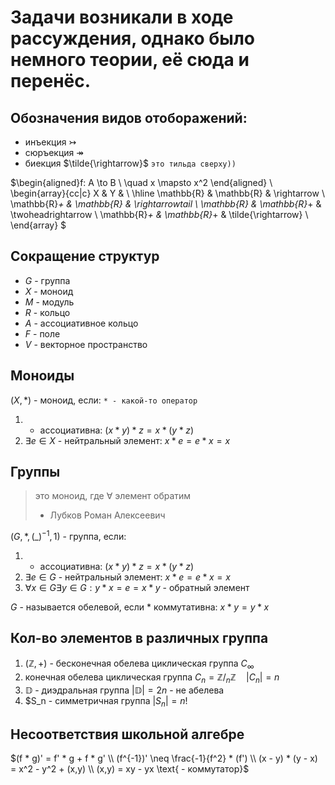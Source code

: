 # Задачи возникали в ходе рассуждения, однако было немного теории, её сюда и перенёс.
## Обозначения видов отоборажений:
- инъекция $\rightarrowtail$
- сюръекция $\twoheadrightarrow$
- биекция $\tilde{\rightarrow}$ `это тильда сверху))`

$\begin{aligned}f: A \to B \\ \quad x \mapsto x^2 \end{aligned} \\
\begin{array}{cc|c}
X & Y &  \\
\hline
\mathbb{R} & \mathbb{R} & \rightarrow \\
\mathbb{R}_+ & \mathbb{R} & \rightarrowtail \\
\mathbb{R} & \mathbb{R}_+ & \twoheadrightarrow \\
\mathbb{R}_+ & \mathbb{R}_+ & \tilde{\rightarrow} \\
\end{array}
$

## Сокращение структур
- $G$ - группа
- $X$ - моноид
- $M$ - модуль
- $R$ - кольцо
- $A$ - ассоциативное кольцо
- $F$ - поле
- $V$ - векторное пространство

## Моноиды
$(X, *)$ - моноид, если: `* - какой-то оператор`
1) * ассоциативна: $(x * y) * z = x * (y * z)$
2) $\exists e \in X$ - нейтральный элемент: $x * e = e * x = x$

## Группы
> это моноид, где $\forall$ элемент обратим
> 
> - Лубков Роман Алексеевич

$(G, *, (\_)^{-1}, 1)$ - группа, если:
1) * ассоциативна: $(x * y) * z = x * (y * z)$
2) $\exists e \in G$ - нейтральный элемент: $x * e = e * x = x$
3) $\forall x \in G \exists y \in G : y*x = e = x*y$ - обратный элемент

$G$ - называется обелевой, если * коммутативна: $x * y = y * x$

## Кол-во элементов в различных группа
1) $(\mathbb{Z}, +)$ - бесконечная обелева циклическая группа $C_\infty$
2) конечная обелева циклическая группа $C_n = \mathbb{Z} /_n \mathbb{Z} \quad |C_n| = n$
3) $\mathbb{D}$ - диэдральная группа    $|\mathbb{D}| = 2n$ - не абелева
4) $S_n - симметричная группа $|S_n|=n!$

## Несоответствия школьной алгебре
$(f * g)' = f' * g + f * g' \\ (f^{-1})' \neq \frac{-1}{f^2} * (f') \\ (x - y) * (y - x) = x^2 - y^2 + (x,y) \\ (x,y) = xy - yx \text{ - коммутатор}$